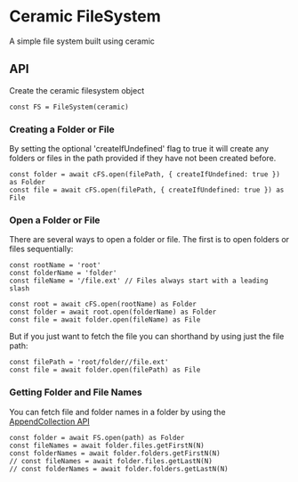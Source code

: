 # Ceramic FileSystem
A simple file system built using ceramic

## API
Create the ceramic filesystem object
```
const FS = FileSystem(ceramic)
```

### Creating a Folder or File
By setting the optional 'createIfUndefined' flag to true it will create any folders or files in the path provided if they have not been created before.
```
const folder = await cFS.open(filePath, { createIfUndefined: true }) as Folder
const file = await cFS.open(filePath, { createIfUndefined: true }) as File
```

### Open a Folder or File
There are several ways to open a folder or file. The first is to open folders or files sequentially:
```
const rootName = 'root'
const folderName = 'folder'
const fileName = '/file.ext' // Files always start with a leading slash

const root = await cFS.open(rootName) as Folder
const folder = await root.open(folderName) as Folder
const file = await folder.open(fileName) as File
```
But if you just want to fetch the file you can shorthand by using just the file path:
```
const filePath = 'root/folder//file.ext'
const file = await folder.open(filePath) as File
```

### Getting Folder and File Names
You can fetch file and folder names in a folder by using the [AppendCollection API](https://github.com/ChicoBitcoinJoe/ceramic-append-collection)
```
const folder = await FS.open(path) as Folder
const fileNames = await folder.files.getFirstN(N)
const folderNames = await folder.folders.getFirstN(N)
// const fileNames = await folder.files.getLastN(N)
// const folderNames = await folder.folders.getLastN(N)
```